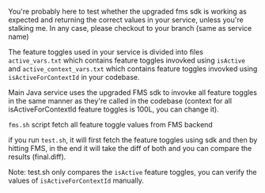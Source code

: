 You're probably here to test whether the upgraded fms sdk is working as expected and returning the correct values in your service, unless you're stalking me. In any case, please checkout to your branch (same as service name)

The feature toggles used in your service is divided into files `active_vars.txt` which contains feature toggles invovked using `isActive` and `active_context_vars.txt` which contains feature toggles invovked using `isActiveForContextId` in your codebase.

Main Java service uses the upgraded FMS sdk to invovke all feature toggles in the same manner as they're called in the codebase (context for all isActiveForContextId feature toggles is 100L, you can change it).

`fms.sh` script fetch all feature toggle values from FMS backend

if you run `test.sh`, it will first fetch the feature toggles using sdk and then by hitting FMS, in the end it will take the diff of both and you can compare the results (final.diff).

Note: test.sh only compares the `isActive` feature toggles, you can verify the values of `isActiveForContextId` manually.
